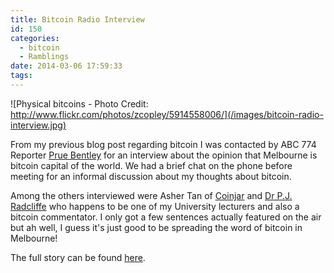 ```yaml
---
title: Bitcoin Radio Interview
id: 150
categories:
  - bitcoin
  - Ramblings
date: 2014-03-06 17:59:33
tags:
---
```


![Physical bitcoins - Photo Credit: http://www.flickr.com/photos/zcopley/5914558006/](/images/bitcoin-radio-interview.jpg)

From my previous blog post regarding bitcoin I was contacted by ABC 774 Reporter [Prue Bentley](https://twitter.com/Prue_Bentley) for an interview about the opinion that Melbourne is bitcoin capital of the world. We had a brief chat on the phone before meeting for an informal discussion about my thoughts about bitcoin.<!--more-->

Among the others interviewed were Asher Tan of [Coinjar](https://www.coinjar.com) and [Dr P.J. Radcliffe](http://www.rmit.edu.au/staff/peter-radcliffe) who happens to be one of my University lecturers and also a bitcoin commentator. I only got a few sentences actually featured on the air but ah well, I guess it's just good to be spreading the word of bitcoin in Melbourne!

The full story can be found [here]( http://www.abc.net.au/local/stories/2014/02/26/3952804.htm).
